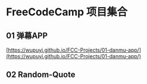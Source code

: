 # FreeCodeCamp 项目集合

## 01 弹幕APP 

[https://wupuyi.github.io/FCC-Projects/01-danmu-app/](https://wupuyi.github.io/FCC-Projects/01-danmu-app/)

## 02 Random-Quote

## 